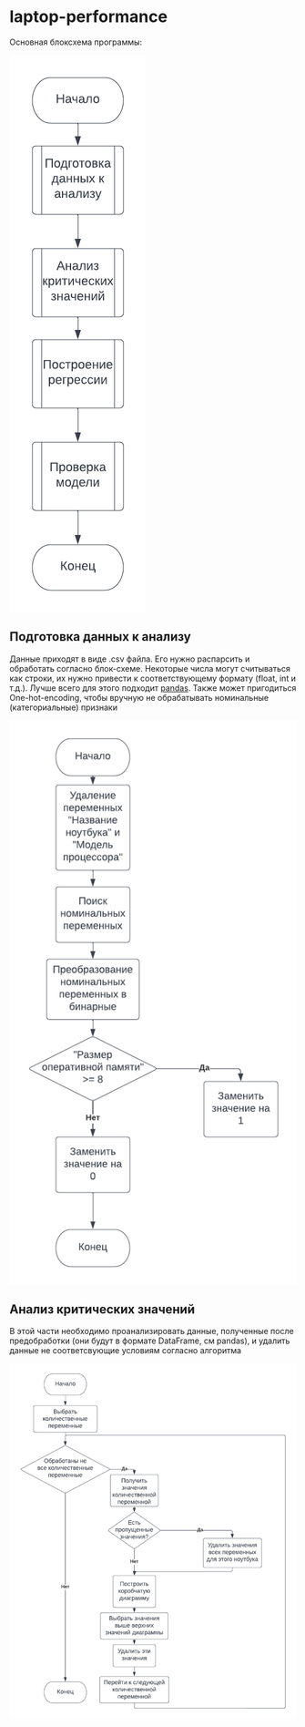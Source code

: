 # laptop-performance

Основная блоксхема программы:


<img src="flow-charts/main.png" alt="База" title="База" align="center">

## Подготовка данных к анализу


Данные приходят в виде .csv файла. Его нужно распарсить и обработать согласно блок-схеме. Некоторые числа могут считываться как строки, их нужно привести к соответствующему формату (float, int и т.д.). Лучше всего для этого подходит [pandas](https://pandas.pydata.org/docs/). Также может пригодиться One-hot-encoding, чтобы вручную не обрабатывать номинальные (категориальные) признаки


<img src="flow-charts/preprocessing.png" alt="Предобработка" title="Предобработка" align="center">


## Анализ критических значений


В этой части необходимо проанализировать данные, полученные после предобработки (они будут в формате DataFrame, см pandas), и удалить данные не соответсвующие условиям согласно алгоритма



<img src="flow-charts/critical-values.png" alt="Критические значения" title="Критические значения" align="center">



